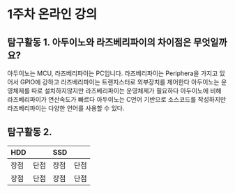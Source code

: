 # 1주차 온라인 강의

## 탐구활동 1. 아두이노와 라즈베리파이의 차이점은 무엇일까요?
아두이노는 MCU, 라즈베리파이는 PC입니다. 라즈베리파이는 Periphera을 가지고 있어서 GPIO에 강하고 라즈베리파이는 트랜지스터로 외부장치를 제어한다
아두이노는 운영체제를 따로 설치하지않지만 라즈베리파이는 운영체제가 필요하다
아두이노에 비해 라즈베리파이가 연산속도가 빠르다
아두이노는 C언어 기반으로 소스코드를 작성하지만 라즈베리파이는 다양한 언어를 사용할 수 있다.

## 탐구활동 2.
|HDD||SSD||
---|---|---|---|
장점|단점|장점|단점|
장점|단점|장점|단점|
